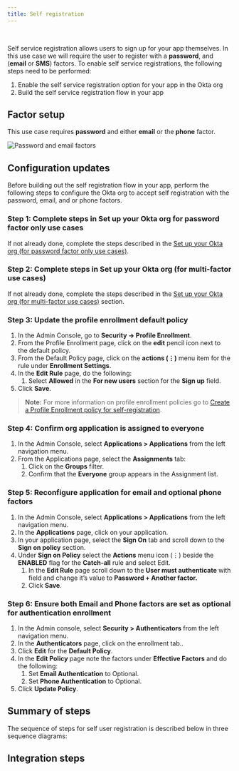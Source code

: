 ```yaml
---
title: Self registration
---
```


<div class="oie-embedded-sdk">

<ApiLifecycle access="ie" /><br>

<StackSelector class="cleaner-selector"/>

Self service registration allows users to sign up for your app themselves.
In this use case we will require the user to register with a **password**,
and (**email** or **SMS**) factors. To enable self service registrations, the
following steps need to be performed:

1. Enable the self service registration option for your app in the Okta org
1. Build the self service registration flow in your app

## Factor setup

This use case requires **password** and either **email**
or the **phone** factor.

<div class="common-image-format">

![Password and email factors](/img/oie-embedded-sdk/factor-password-email-or-phone.png
 "Password and email factors")

</div>

## Configuration updates

Before building out the self registration flow in your app, perform the
following steps to configure the Okta org to accept self registration with
the password, email, and or phone factors.

### Step 1:  Complete steps in Set up your Okta org for password factor only use cases

If not already done, complete the steps described in the
[Set up your Okta org (for password factor only use cases)](/docs/guides/oie-embedded-common-org-setup/aspnet/main/#set-up-your-okta-org-for-password-factor-only-use-cases).

### Step 2:  Complete steps in Set up your Okta org (for multi-factor use cases)

If not already done, complete the steps described in the
[Set up your Okta org (for multi-factor use cases)](/docs/guides/oie-embedded-common-org-setup/aspnet/main/#set-up-your-okta-org-for-multi-factor-use-cases) section.

### Step 3:  Update the profile enrollment default policy

1. In the Admin Console, go to **Security -> Profile Enrollment**.
1. From the Profile Enrollment page, click on the **edit** pencil icon
   next to the default policy.
1. From the Default Policy page, click on the **actions (⋮)** menu item for
   the rule under **Enrollment Settings**.
1. In the **Edit Rule** page, do the following:
   1. Select **Allowed** in the **For new users** section for the **Sign up**
      field.
1. Click **Save**.

> **Note:** For more information on profile enrollment policies go to
 [Create a Profile Enrollment policy for self-registration](https://help.okta.com/en/oie/Content/Topics/identity-engine/policies/create-profile-enrollment-policy-sr.htm).

### Step 4:  Confirm org application is assigned to everyone

1. In the Admin Console, select **Applications > Applications** from the left
   navigation menu.
1. From the Applications page, select the **Assignments** tab:
   1. Click on the **Groups** filter.
   1. Confirm that the **Everyone** group appears in the Assignment list.

### Step 5:  Reconfigure application for email and optional phone factors

1. In the Admin Console, select **Applications > Applications** from the left
   navigation menu.
1. In the **Applications** page, click on your application.
1. In your application page, select the **Sign On** tab and scroll down to the
   **Sign on policy** section.
1. Under **Sign on Policy** select the **Actions** menu icon (⋮) beside the
   **ENABLED** flag for the **Catch-all** rule and select Edit.
   1. In the **Edit Rule** page scroll down to the **User must authenticate**
      with field and change it’s value to **Password + Another factor.**
   1. Click **Save**.

### Step 6:  Ensure both Email and Phone factors are set as optional for authentication enrollment

1. In the Admin console, select **Security > Authenticators** from the left navigation menu.
1. In the **Authenticators** page, click on the enrollment tab..
1. Click **Edit** for the **Default Policy**.
1. In the **Edit Policy** page note the factors under **Effective Factors** and do the following:
   1. Set **Email Authentication** to Optional.
   1. Set **Phone Authentication** to Optional.
1. Click **Update Policy**.

## Summary of steps

The sequence of steps for self user registration is described below in three sequence diagrams:

<StackSelector snippet="summaryofsteps" noSelector />

## Integration steps

<StackSelector snippet="integrationsteps" noSelector />


</div>
